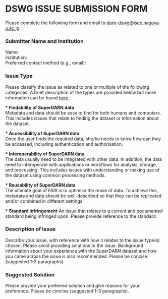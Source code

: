 # DSWG ISSUE SUBMISSION FORM

Please complete the following form and email to darn-dswg@isee.nagoya-u.ac.jp. 

### Submitter Name and Institution
Name:  
Institution:  
Preferred contact method (e.g., email):  

### Issue Type
Please classify the issue as related to one or multiple of the following 
categories. A brief description of the types are provided below but more 
information can be found [here](https://www.go-fair.org/fair-principles/).

__* Findability of SuperDARN data__  
Metadata and data should be easy to find for both humans and computers. This 
includes issues that relate to finding the dataset or information about the 
dataset.

__* Accessibility of SuperDARN data__  
Once the user finds the required data, she/he needs to know how can they be 
accessed, including authentication and authorisation.

__* Interoperability of SuperDARN data__  
The data usually need to be integrated with other data. In addition, the data 
need to interoperate with applications or workflows for analysis, storage, and 
processing. This includes issues with understanding or making use of the 
dataset using common processing methods. 

__* Reusability of SuperDARN data__  
The ultimate goal of FAIR is to optimise the reuse of data. To achieve this, 
metadata and data should be well-described so that they can be replicated 
and/or combined in different settings. 

__* Standard Infringement__
An issue that relates to a current and _documented_ standard being infringed 
upon. Please provide reference to the standard. 

### Description of Issue
Describe your issue, with reference with how it relates to the issue type(s)
chosen. Please avoid providing solutions to the issue. Background information
about your experience with the SuperDARN dataset and how you came across the 
issue is also recommended. Please be concise (suggested 1-3 paragraphs).
  
### Suggested Solution
Please provide your preferred solution and give reasons for your preference.
Please be concise (suggested 1-3 paragraphs).


